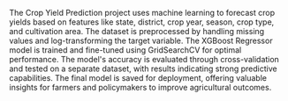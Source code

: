The Crop Yield Prediction project uses machine learning to forecast crop yields based on features like state, district, crop year, season, crop type, and cultivation area. The dataset is preprocessed by handling missing values and log-transforming the target variable. The XGBoost Regressor model is trained and fine-tuned using GridSearchCV for optimal performance. The model's accuracy is evaluated through cross-validation and tested on a separate dataset, with results indicating strong predictive capabilities. The final model is saved for deployment, offering valuable insights for farmers and policymakers to improve agricultural outcomes.
